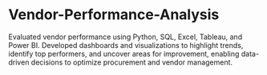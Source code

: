 # Vendor-Performance-Analysis
Evaluated vendor performance using Python, SQL, Excel, Tableau, and Power BI. Developed dashboards and visualizations to highlight trends, identify top performers, and uncover areas for improvement, enabling data-driven decisions to optimize procurement and vendor management.
